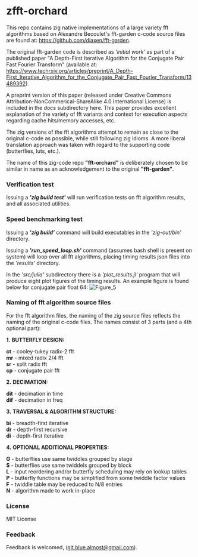 # zfft-orchard
This repo contains zig native implementations of a large variety fft algorithms based on
Alexandre Becoulet's fft-garden c-code source files are found at: https://github.com/diaxen/fft-garden. 

The original fft-garden code is described as *'initial work'* as part of a published
paper "A Depth-First Iterative Algorithm for the Conjugate Pair Fast Fourier
Transform" (available at: https://www.techrxiv.org/articles/preprint/A_Depth-First_Iterative_Algorithm_for_the_Conjugate_Pair_Fast_Fourier_Transform/13489392).

A preprint version of this paper (released under Creative Commons Attribution-NonCommerical-ShareAlike 4.0 International License) is included in the *docs* subdirectory here.  This paper provides excellent explanation of the variety of fft variants and context for execution aspects regarding cache hits/memory accesses, etc.  

The zig versions of the fft algorithms attempt to remain as close to the original c-code as possible, while still following zig idioms.  A more liberal translation approach was taken with regard to the supporting code (butterflies, luts, etc.).

The name of this zig-code repo **"fft-orchard"** is deliberately chosen to be
similar in name as an acknowledgement to the original **"fft-garden"**.  

### Verification test
Issuing a ***'zig build test'*** will run verification tests on fft algorithm results, and all associated utilities.  

### Speed benchmarking test
Issuing a ***'zig build'*** command will build executables in the *'zig-out/bin'* directory.  

Issuing a ***'run_speed_loop.sh'*** command (assumes bash shell is present on system) will loop over all fft algorithms, placing timing results json files into the *'results'* directory.  

In the *'src/julia'* subdirectory there is a *'plot_results.jl'* program that will produce eight plot figures of the timing results. An example figure is found below for conjugate pair float 64:
![Figure_5](https://github.com/BlueAlmost/zfft-orchard/assets/100024520/212c5d48-5980-4357-82f0-b3d0042b35e6)

### Naming of fft algorithm source files

For the fft algorithm files, the naming of the zig source files reflects the naming
of the original c-code files.  The names consist of 3 parts (and a 4th optional part):

**1.** **BUTTERFLY DESIGN:**

   **ct**  -  cooley-tukey radix-2 fft  
   **mr**  -  mixed radix 2/4 fft  
   **sr**  -  split radix fft  
   **cp**  -  conjugate pair fft  

**2.** **DECIMATION:**

   **dit**  -  decimation in time  
   **dif**  -  decimation in freq  

**3.** **TRAVERSAL & ALGORITHM STRUCTURE:**

   **bi**  -  breadth-first iterative  
   **dr**  -  depth-first recursive  
   **di**  -  depth-first iterative  

**4.** **OPTIONAL ADDITIONAL PROPERTIES:**

   **G**  -  butterflies use same twiddles grouped by stage  
   **S**  -  butterflies use same twiddels grouped by block  
   **L**  -  input reordering and/or butterfly scheduling may rely on lookup tables  
   **P**  -  butterfly functions may be simplified from some twiddle factor values  
   **F**  -  twiddle table may be reduced to N/8 entries  
   **N**  -  algorithm made to work in-place  

### License
MIT License

### Feedback  

Feedback is welcomed, (git.blue.almost@gmail.com).  
